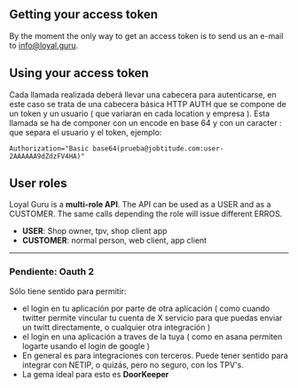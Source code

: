 ## Getting your access token

By the moment the only way to get an access token is to send us an e-mail to info@loyal.guru.

## Using your access token
Cada llamada realizada deberá llevar una cabecera para autenticarse, en este caso se trata 
de una cabecera básica HTTP AUTH que se compone de un token y un usuario ( que 
variaran en cada location y empresa ).
Esta llamada se ha de componer con un encode en base 64 y con un caracter : que separa 
el usuario y el token, ejemplo:  

```Authorization="Basic base64(prueba@jobtitude.com:user-2AAAAAA9dZdzFV4HA)"```

## User roles

Loyal Guru is a **multi-role API**. The API can be used as a USER and as a CUSTOMER. The same calls depending the role will issue different ERROS.

- **USER**: Shop owner, tpv, shop client app
- **CUSTOMER**: normal person, web client, app client

***

### Pendiente: Oauth 2

Sólo tiene sentido para permitir:

- el login en tu aplicación por parte de otra aplicación ( como cuando twitter permite vincular tu cuenta de X servicio para que puedas enviar un twitt directamente, o cualquier otra integración )
- el login en una aplicación a traves de la tuya ( como en asana permiten logarte usando el login de google )
- En general es para integraciones con terceros. Puede tener sentido para integrar con NETIP, o quizás, pero no seguro, con los TPV's.
- La gema ideal para esto es **DoorKeeper**